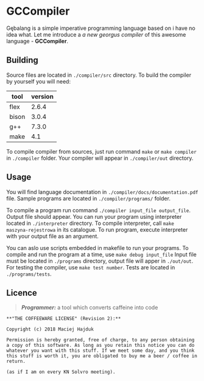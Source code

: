 # GCCompiler

Gębalang is a simple imperative programming language based on i have no idea what. Let me introduce a *a new georgus compiler* of this awesome language - **GCCompiler**.

## Building

Source files are located in `./compiler/src` directory. To build the compiler by yourself you will need:

| tool  | version |
|-------|---------|
| flex  | 2.6.4   |
| bison | 3.0.4   |
| g++   | 7.3.0   |
| make  | 4.1     |

To compile compiler from sources, just run command `make` or `make compiler` in `./compiler` folder. Your compiler will appear in `./compiler/out` directory.

## Usage

You will find language documentation in `./compiler/docs/documentation.pdf` file. Sample programs are located in `./compiler/programs/` folder.

To compile a program run command `./compiler input_file output_file`.
Output file should appear. You can run your program using interpreter located in `./interpreter` directory. To compile interpreter, call `make maszyna-rejestrowa` in its catalogue. To run program, execute interpreter with your output file as an argument.

You can aslo use scripts embedded in makefile to run your programs. To compile and run the program at a time, use `make debug input_file` Input file must be located in `./programs` directory, output file will apper in `./out/out`. For testing the compiler, use `make test number`. Tests are located in `./programs/tests`.

## Licence

> ***Programmer:*** a tool which converts caffeine into code

    **"THE COFFEEWARE LICENSE" (Revision 2):**

    Copyright (c) 2018 Maciej Hajduk

    Permission is hereby granted, free of charge, to any person obtaining a copy of this software. As long as you retain this notice you can do whatever you want with this stuff. If we meet some day, and you think this stuff is worth it, you are obligated to buy me a beer / coffee in return.

    (as if I am on every KN Solvro meeting).

